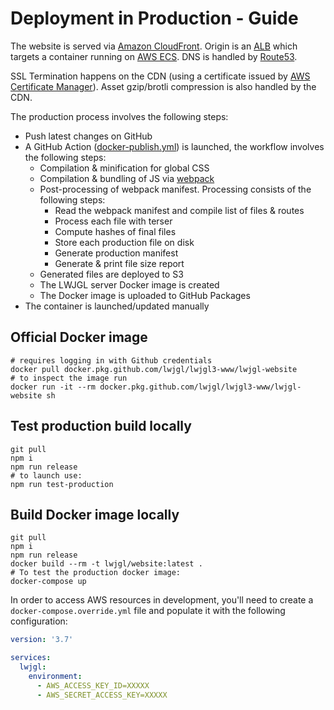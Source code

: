# Deployment in Production - Guide

The website is served via [Amazon CloudFront](https://aws.amazon.com/cloudfront/).
Origin is an [ALB](https://aws.amazon.com/elasticloadbalancing/) which targets a container running on [AWS ECS](https://aws.amazon.com/ecs/). DNS is handled by [Route53](https://aws.amazon.com/route53/).

SSL Termination happens on the CDN (using a certificate issued by [AWS Certificate Manager](https://aws.amazon.com/certificate-manager/)). Asset gzip/brotli compression is also handled by the CDN.

The production process involves the following steps:

- Push latest changes on GitHub
- A GitHub Action ([docker-publish.yml](./github/workflows/docker-publish.yml)) is launched, the workflow involves the following steps:
  - Compilation & minification for global CSS
  - Compilation & bundling of JS via [webpack](https://webpack.js.org/)
  - Post-processing of webpack manifest. Processing consists of the following steps:
    - Read the webpack manifest and compile list of files & routes
    - Process each file with terser
    - Compute hashes of final files
    - Store each production file on disk
    - Generate production manifest
    - Generate & print file size report
  - Generated files are deployed to S3
  - The LWJGL server Docker image is created
  - The Docker image is uploaded to GitHub Packages
- The container is launched/updated manually

## Official Docker image

```shell
# requires logging in with Github credentials
docker pull docker.pkg.github.com/lwjgl/lwjgl3-www/lwjgl-website
# to inspect the image run
docker run -it --rm docker.pkg.github.com/lwjgl/lwjgl3-www/lwjgl-website sh
```

## Test production build locally

```shell
git pull
npm i
npm run release
# to launch use:
npm run test-production
```

## Build Docker image locally

```shell
git pull
npm i
npm run release
docker build --rm -t lwjgl/website:latest .
# To test the production docker image:
docker-compose up
```

In order to access AWS resources in development, you'll need to create
a `docker-compose.override.yml` file and populate it with the following configuration:

```yml
version: '3.7'

services:
  lwjgl:
    environment:
      - AWS_ACCESS_KEY_ID=XXXXX
      - AWS_SECRET_ACCESS_KEY=XXXXX
```
